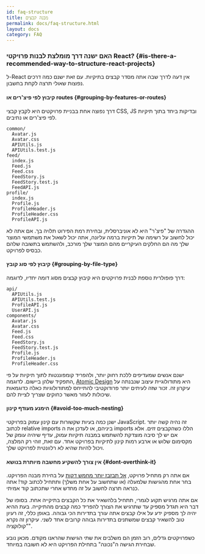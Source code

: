 ```yaml
---
id: faq-structure
title: מבנה קבצים
permalink: docs/faq-structure.html
layout: docs
category: FAQ
---
```


### האם ישנה דרך מומלצת לבנות פרויקטי React? {#is-there-a-recommended-way-to-structure-react-projects}

ל-React אין דעה לדרך שבה אתה מסדר קבצים בתיקיות. עם זאת ישנם כמה דרכים נפוצות שאולי תרצה לקחת בחשבון.

#### קיבוץ לפי פיצ'רים או routes {#grouping-by-features-or-routes}

דרך נפוצה אחת בבניית פרויקטים היא לקבץ קבצי CSS, JS ובדיקות ביחד בתוך תיקיות לפי פיצ'רים או נתיבים.

```
common/
  Avatar.js
  Avatar.css
  APIUtils.js
  APIUtils.test.js
feed/
  index.js
  Feed.js
  Feed.css
  FeedStory.js
  FeedStory.test.js
  FeedAPI.js
profile/
  index.js
  Profile.js
  ProfileHeader.js
  ProfileHeader.css
  ProfileAPI.js
```

ההגדרה של "פיצ'ר" היא לא אוניברסלית, ובחירת רמת הפירוט תלויה בך. אם אתה לא יכול לחשוב על רשימה של תיקיות ברמה עליונה, אתה יכול לשאול את משתמשי המוצר שלך מה הם החלקים העיקריים מהם המוצר שלך מורכב, ולהשתמש בתשובה שלהם כבסיס לפרויקט.

#### קיבוץ לפי סוג קובץ {#grouping-by-file-type}

דרך פופולרית נוספת לבנית פרויקטים היא קיבוץ קבצים מסוג דומה יחדיו, לדוגמה: 

```
api/
  APIUtils.js
  APIUtils.test.js
  ProfileAPI.js
  UserAPI.js
components/
  Avatar.js
  Avatar.css
  Feed.js
  Feed.css
  FeedStory.js
  FeedStory.test.js
  Profile.js
  ProfileHeader.js
  ProfileHeader.css
```

ישנם אנשים שמעדיפים ללכת רחוק יותר, ולהפריד קומפוננטות לתוך תיקיות על פי התפקיד שלהן ביישום. לדוגמה, [Atomic Design](http://bradfrost.com/blog/post/atomic-web-design/) היא מתודולוגיית עיצוב שנבנתה על עיקרון זה. זכור שזה לעיתים יותר פרודוקטיבי להתייחס למתודולוגיות כאלה כדוגמאות שיכולות לעזור מאשר כחוקים שצריך לציית להם.

#### הימנע מעודף קינון {#avoid-too-much-nesting}

ישנן כמה בעיות שקשורות עם קינון עמוק בפרויקטי JavaScript. זה נהיה קשה יותר לכתוב relative imports ביניהם, או לעדכן את ה imports הללו כשהקבצים זזים. אלא אם יש לך סיבה מוצדקת להשתמש במבנה תיקיות עמוק, עדיף שיהיה עומק של מקסימום שלוש או ארבע רמות קינון לתיקיות בפרויקט אחד. עם זאת, זוהי רק המלצה, ויכול להיות שהיא לא רלוונטית לפרויקט שלך.

#### אין צורך להשקיע מחשבה מיותרת בנושא {#dont-overthink-it}

אם אתה רק מתחיל פרויקט, [אל תבזבז יותר מחמש דקות](https://en.wikipedia.org/wiki/Analysis_paralysis) על בחירת מבנה הפרויקט. בחר אחת מהגישות שלמעלה (או שתחשוב על אחת משלך) ותתחיל לכתוב קוד! אתה כנראה תרצה לחשוב על זה מחדש אחרי שתכתוב קוד אמיתי.

אם אתה מרגיש תקוע לגמרי, תתחיל בלהשאיר את כל הקבצים בתיקייה אחת. בסופו של דבר היא תגדל מספיק עד שתרגיש את הצורך להפריד כמה קבצים מהתיקייה. בעת ההיא יהיה לך מספיק ידע על אילו קבצים אתה עורך בתדירות הכי גבוהה. באופן כללי, זה רעיון טוב להשאיר קבצים שמשתנים בתדירות גבוהה קרובים אחד לשני. עיקרון זה נקרא "קולוקציה".

כשפרויקטים גדלים, רוב הזמן הם משלבים את שתי הגישות שהראנו מקודם. מכאן נובע שבחירת הגישה ה"נכונה" בתחילת הפרויקט היא לא חשובה במיוחד.
